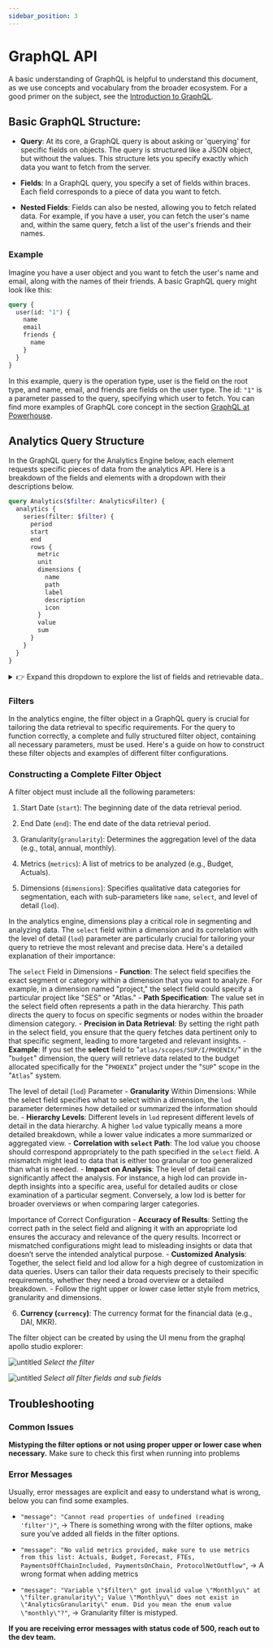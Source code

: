 ```yaml
---
sidebar_position: 3
---
```


# GraphQL API

A basic understanding of GraphQL is helpful to understand this document, as we use concepts and vocabulary from the broader ecosystem. For a good primer on the subject, see the [Introduction to GraphQL](https://graphql.org/learn/).

## Basic GraphQL Structure:

- **Query**: At its core, a GraphQL query is about asking or 'querying' for specific fields on objects. The query is structured like a JSON object, but without the values. This structure lets you specify exactly which data you want to fetch from the server.

- **Fields**: In a GraphQL query, you specify a set of fields within braces. Each field corresponds to a piece of data you want to fetch.

- **Nested Fields**: Fields can also be nested, allowing you to fetch related data. For example, if you have a user, you can fetch the user's name and, within the same query, fetch a list of the user's friends and their names.

### Example

Imagine you have a user object and you want to fetch the user's name and email, along with the names of their friends. A basic GraphQL query might look like this:

```graphql
query {
  user(id: "1") {
    name
    email
    friends {
      name
    }
  }
}
```

In this example, query is the operation type, user is the field on the root type, and name, email, and friends are fields on the user type. The id: `"1"` is a parameter passed to the query, specifying which user to fetch.
You can find more examples of GraphQL core concept in the section [GraphQL at Powerhouse](/academy/AdvancedTutorial/WorkWithData/GraphQLAtPowerhouse).

## Analytics Query Structure

In the GraphQL query for the Analytics Engine below, each element requests specific pieces of data from the analytics API. Here is a breakdown of the fields and elements with a dropdown with their descriptions below.

```graphql
query Analytics($filter: AnalyticsFilter) {
  analytics {
    series(filter: $filter) {
      period
      start
      end
      rows {
        metric
        unit
        dimensions {
          name
          path
          label
          description
          icon
        }
        value
        sum
      }
    }
  }
}
```

<details>
  <summary>👉 Expand this dropdown to explore the list of fields and retrievable data..</summary>

In the provided GraphQL query, each field and element plays a specific role in determining what data is returned by the analytics engine. Here's a clear and concise description of each:

- `query Analytics($filter: AnalyticsFilter):` This is the declaration of the query named 'Analytics', which accepts a variable `$filter` of type `AnalyticsFilter`. This variable will be used to apply certain filters to the analytics data retrieved.

- `analytics`: This is the main query operation. It calls the analytics field on the GraphQL API.

- `series(filter: $filter)`: This field represents a collection of data points or a data set that matches the criteria specified by the filter. It's an array of results, where each result is a time-bound statistical representation of the filtered data. And passes the `$filter` variable as an argument to determine the scope of the data returned.

- `period`: Within each series, this field denotes the aggregation period for the data (e.g., monthly, quarterly, annually). It's a label describing the time span each series covers.
start: This is the starting date and time of the data series, indicating when the period begins.

- `end`: This is the ending date and time of the data series, indicating when the period ends.

- `rows`: Represents the individual records or entries in the data series. Each row corresponds to a unique combination of dimensions for the specified period.

- `metric`: Within each row, this field specifies the particular metric being measured (e.g., budget, actuals, forecast).

- `unit`: This indicates the unit of measurement for the metric, such as quantities, currency (e.g., DAI), or percentages.

- `dimensions`: A nested array that provides context for the metric by breaking it down into finer categories or segments, such as 'project' or 'category'. Each dimension can contain:
    - `name`: The identifier or key for the dimension.
    - `path`: A structured representation of the dimension's hierarchy or location within a dataset.
    - `label`: A human-readable label for the dimension, which can be used for display purposes.
    - `description`: A brief explanation of the dimension to give users an understanding of what it represents.
    - `icon`: A graphical representation or icon associated with the dimension for easier identification in user interfaces.

- `value`: The actual numerical value of the metric for each row within the specified period.
- `sum`: A total or aggregated value of the metric over the entire period, providing a summarized figure.

This query structure allows users to extract detailed and summarized analytics data with it's context provided with the help of the the dimensions, tailored to specific time frames and measurements.

</details>

### Filters

In the analytics engine, the filter object in a GraphQL query is crucial for tailoring the data retrieval to specific requirements. For the query to function correctly, a complete and fully structured filter object, containing all necessary parameters, must be used. Here's a guide on how to construct these filter objects and examples of different filter configurations.

### Constructing a Complete Filter Object

A filter object must include all the following parameters:


1. Start Date (`start`): The beginning date of the data retrieval period.

2. End Date (`end`): The end date of the data retrieval period.

3. Granularity(`granularity`): Determines the aggregation level of the data (e.g., total, annual, monthly).

4. Metrics (`metrics`): A list of metrics to be analyzed (e.g., Budget, Actuals).

5. Dimensions (`dimensions`): Specifies qualitative data categories for segmentation, each with sub-parameters like `name`, `select`, and level of detail (`lod`).

In the analytics engine, dimensions play a critical role in segmenting and analyzing data. The `select` field within a dimension and its correlation with the level of detail (`lod`)
parameter are particularly crucial for tailoring your query to retrieve the most relevant and precise data. Here's a detailed explanation of their importance:

The `select` Field in Dimensions
     - **Function**: The select field specifies the exact segment or category within a dimension that you want to analyze. For example, in a dimension named "project," the select field could specify a particular project like "SES" or "Atlas."
     - **Path Specification**: The value set in the select field often represents a path in the data hierarchy. This path directs the query to focus on specific segments or nodes within the broader dimension category.
     - **Precision in Data Retrieval**: By setting the right path in the select field, you ensure that the query fetches data pertinent only to that specific segment, leading to more targeted and relevant insights.
     - **Example**: If you set the **select** field to "`atlas/scopes/SUP/I/PHOENIX/`" in the "`budget`" dimension, the query will retrieve data related to the budget allocated specifically for the "`PHOENIX`" project under the "`SUP`" scope in the "`Atlas`" system.

The level of detail (`lod`) Parameter
    - **Granularity** Within Dimensions: While the select field specifies what to select within a dimension, the `lod` parameter determines how detailed or summarized the information should be.
    - **Hierarchy Levels**: Different levels in `lod` represent different levels of detail in the data hierarchy. A higher `lod` value typically means a more detailed breakdown, while a lower value indicates a more summarized or aggregated view.
    - **Correlation with `select` Path**: The lod value you choose should correspond appropriately to the path specified in the `select` field. A mismatch might lead to data that is either too granular or too generalized than what is needed.
    - **Impact on Analysis**: The level of detail can significantly affect the analysis. For instance, a high lod can provide in-depth insights into a specific area, useful for detailed audits or close examination of a particular segment. Conversely, a low lod is better for broader overviews or when comparing larger categories.

Importance of Correct Configuration
    - **Accuracy of Results**: Setting the correct path in the select field and aligning it with an appropriate lod ensures the accuracy and relevance of the query results. Incorrect or mismatched configurations might lead to misleading insights or data that doesn’t serve the intended analytical purpose.
    - **Customized Analysis**: Together, the select field and lod allow for a high degree of customization in data queries. Users can tailor their data requests precisely to their specific requirements, whether they need a broad overview or a detailed breakdown.
    - Follow the right upper or lower case letter style from metrics, granularity and dimensions.

6. **Currency (`currency`)**: The currency format for the financial data (e.g., DAI, MKR).

The filter object can be created by using the UI menu from the graphql apollo studio explorer:

![untitled](../filter.png)
*Select the filter*

![untitled](../filteroptions.png)
*Select all filter fields and sub fields*

## Troubleshooting

### Common Issues

**Mistyping the filter options or not using proper upper or lower case when necessary.** Make sure to check this first when running into problems

### Error Messages

Usually, error messages are explicit and easy to understand what is wrong, below you can find some examples.

- `"message": "Cannot read properties of undefined (reading 'filter')"`, → There is something wrong with the filter options, make sure you’ve added all fields in the filter options.

- `"message": "No valid metrics provided, make sure to use metrics from this list: Actuals, Budget, Forecast, FTEs, PaymentsOffChainIncluded, PaymentsOnChain, ProtocolNetOutflow"`, → A wrong format when adding metrics

- `"message": "Variable \"$filter\" got invalid value \"Monthlyu\" at \"filter.granularity\"; Value \"Monthlyu\" does not exist in \"AnalyticsGranularity\" enum. Did you mean the enum value \"monthly\"?"`, → Granularity filter is mistyped.

**If you are receiving error messages with status code of 500, reach out to the dev team.**
